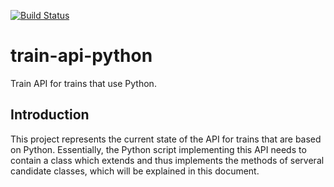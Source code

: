 [![Build Status](https://travis-ci.org/PersonalHealthTrain/train-api-python.svg?branch=master)](https://travis-ci.org/PersonalHealthTrain/train-api-python)
# train-api-python
Train API for trains that use Python.

## Introduction

This project represents the current state of the API for trains that are based on Python.
Essentially, the Python script implementing this API needs
to contain a class which extends and thus implements the methods of serveral candidate classes, which will be explained
in this document.
